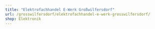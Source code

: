 ```yaml
---
title: "Elektrofachhandel E-Werk Großwilfersdorf"
url: /grosswilfersdorf/elektrofachhandel-e-werk-grosswilfersdorf/
shop: Elektronik
---
```

